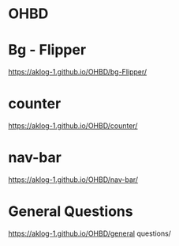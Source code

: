 # OHBD
# Bg - Flipper
https://aklog-1.github.io/OHBD/bg-Flipper/
# counter
https://aklog-1.github.io/OHBD/counter/
# nav-bar
https://aklog-1.github.io/OHBD/nav-bar/
# General Questions
https://aklog-1.github.io/OHBD/general questions/
